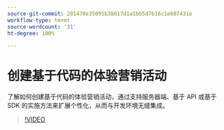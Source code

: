 ```yaml
---
source-git-commit: 201470e35095b38617d1a1bb5d7b16c1e60f431e
workflow-type: tm+mt
source-wordcount: '31'
ht-degree: 100%

---
```

# 创建基于代码的体验营销活动

了解如何创建基于代码的体验营销活动，通过支持服务器端、基于 API 或基于 SDK 的实施方法来扩展个性化，从而与开发环境无缝集成。

>[!VIDEO](https://video.tv.adobe.com/v/3428868/?learn=on)
